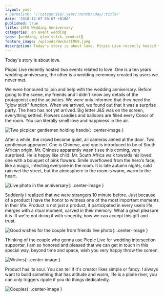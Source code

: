 ```yaml
---
layout: post
# permalink: '/:categories/:year/:month/:day/:title/'
date: '2018-12-07 00:07 +0100'
published: true
title: 10th Wedding Anniversary
categories: en event wedding
tags: [wedding, glow_stick，product]
feature_image: /uploads/WechatIMG9.jpeg
description: Today's story is about love. Picpic Live recently hosted two events related to love. One is a ten years wedding anniversary, the other is a wedding ceremony created by users we never met.
---
```

Today's story is about love.

Picpic Live recently hosted two events related to love. One is a ten years wedding anniversary, the other is a wedding ceremony created by users we never met.

We were honoured to join and help with the wedding anniversary. Before going to the scene, my friends and I didn't know any details of the protagonist and the activities. We were only informed that they need the "glow stick" function. When we arrived, we found out that it was a surprise party. The hero has not yet arrived. Big letter J&S was on the screen, everything settled. Flowers candies and balloons are filled every Conor of the room. You can literally smell love and happiness in the air.

![Two picpicer gentlemen holding hands]({{site.baseurl}}/uploads/screenshot-docs.google.com-2018.12.07-00-22-51.png){: .center-image }

After a while, the crowd become quiet, all cameras aimed at the door. Two gentleman appeared. One is Chinese, and one is introduced to be of South African origin. Mr. Chinese apparently wasn't see this coming, very surprised. He is happy like child. Mr. South Africa walk towards his loved one with a bouquet of pink flowers. Smile overflowed from the hero's face, like a magic, infecting everyone in the room. It is late autumn nights, cold rain wet the street, but the atmosphere in the room is warm, warm to the heart.

![Live photo in the anniversary]({{site.baseurl}}/uploads/screenshot-wordpress.com-2018.11.23-20-04-23.png){: .center-image }

Suddenly I realized that we were strangers 10 minute before. Just because of a product I have the honor to witness one of the most important moments in their life. Product is not just a product, it participated in every users life, merges with a ritual moment, carved in their memory. What a great pleasure it is. If we're not doing it with sincerity, how we can accept this gift and trust.

![Good wishes for the couple from friends live photo]({{site.baseurl}}/uploads/WechatIMG9.jpeg){: .center-image }

Thinking of the couple who gonna use Picpic Live for wedding intersection supporter, I am so honored and pleased that we can get in touch in this special way, beyond time and space, wish you very happy throw the screen.

![Wishes]({{site.baseurl}}/uploads/4a396308-96cd-4dc8-b37f-8ddc45d9ff5a-223-0000002ce7bbb0ff_tmp-3.jpg){: .center-image }

Product has its soul. You can tell if it's creator likes simple or fancy. I always want to build something that has altitude and warm, life is a plane river, you can only triggers ripple if you do things dedicatedly.

![Couples]({{site.baseurl}}/uploads/screenshot-docs.google.com-2018.12.07-00-20-23.png){: .center-image }

